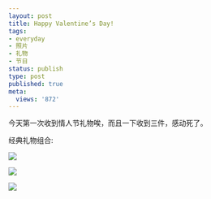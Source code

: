 ```yaml
---
layout: post
title: Happy Valentine’s Day!
tags:
- everyday
- 照片
- 礼物
- 节日
status: publish
type: post
published: true
meta:
  views: '872'
---
```

今天第一次收到情人节礼物唉，而且一下收到三件，感动死了。

经典礼物组合:


![](https://dl.dropboxusercontent.com/u/308058/blogimages/2010/07/img_0992.jpg)

![](http://azaleasays.files.wordpress.com/2008/02/img_0996.jpg)

![](https://dl.dropboxusercontent.com/u/308058/blogimages/2010/07/img_0994.jpg)
